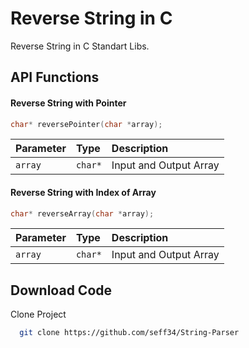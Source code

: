
# Reverse String in C

Reverse String in C Standart Libs.



## API Functions

#### Reverse String with Pointer
```c
char* reversePointer(char *array);
```

| Parameter | Type     | Description                |
| :-------- | :------- | :------------------------- |
| `array` | `char*` | Input and Output Array |

#### Reverse String with Index of Array
```c
char* reverseArray(char *array);
```

| Parameter | Type     | Description                |
| :-------- | :------- | :------------------------- |
| `array` | `char*` | Input and Output Array |

## Download Code

Clone Project

```bash
  git clone https://github.com/seff34/String-Parser
```


  

